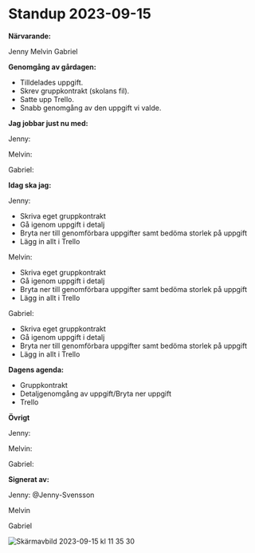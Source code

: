 # Standup 2023-09-15

**Närvarande:**

Jenny
Melvin
Gabriel


**Genomgång av gårdagen:**
- Tilldelades uppgift. 
- Skrev gruppkontrakt (skolans fil).
- Satte upp Trello.
- Snabb genomgång av den uppgift vi valde.



**Jag jobbar just nu med:**

Jenny:


Melvin:


Gabriel:



**Idag ska jag:**

Jenny:
- Skriva eget gruppkontrakt
- Gå igenom uppgift i detalj
- Bryta ner till genomförbara uppgifter samt bedöma storlek på uppgift
- Lägg in allt i Trello


Melvin:
- Skriva eget gruppkontrakt
- Gå igenom uppgift i detalj
- Bryta ner till genomförbara uppgifter samt bedöma storlek på uppgift
- Lägg in allt i Trello

Gabriel:
- Skriva eget gruppkontrakt
- Gå igenom uppgift i detalj
- Bryta ner till genomförbara uppgifter samt bedöma storlek på uppgift
- Lägg in allt i Trello




**Dagens agenda:**

- Gruppkontrakt
- Detaljgenomgång av uppgift/Bryta ner uppgift
- Trello




**Övrigt**

Jenny:

Melvin:

Gabriel:


**Signerat av:**

Jenny: @Jenny-Svensson

Melvin

Gabriel


![Skärmavbild 2023-09-15 kl  11 35 30](https://github.com/Medieinstitutet/case-f-r-arbetsf-rmedlingen-och-jobtech-grupp-2-1/assets/61707427/c3114caa-2da5-406d-a864-9d9fb5ae88be)



